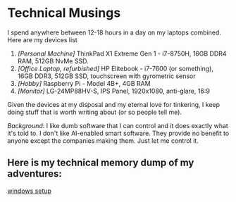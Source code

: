 # Technical Musings

I spend anywhere between 12-18 hours in a day on my laptops combined. Here are my devices list

1. *[Personal Machine]* ThinkPad X1 Extreme Gen 1 - i7-8750H, 16GB DDR4 RAM, 512GB NvMe SSD.
2. *[Office Laptop, refurbished]* HP Elitebook - i7-7600 (or something), 16GB DDR3, 512GB SSD, touchscreen with gyrometric sensor
3. *[Hobby]* Raspberry Pi - Model 4B+, 4GB RAM
4. *[Monitor]* LG-24MP88HV-S, IPS Panel, 1920x1080, anti-glare, 16:9

Given the devices at my disposal and my eternal love for tinkering, I keep doing stuff that is worth writing about (or so people tell me).

*Background*: I like dumb software that I can control and it does exactly what it's told to. I don't like AI-enabled smart software. They provide no benefit to anyone except the companies making them. Just let me control it.

Here is my technical memory dump of my adventures:
-------------------------------------------------

[windows setup](../windows_setup.md)
